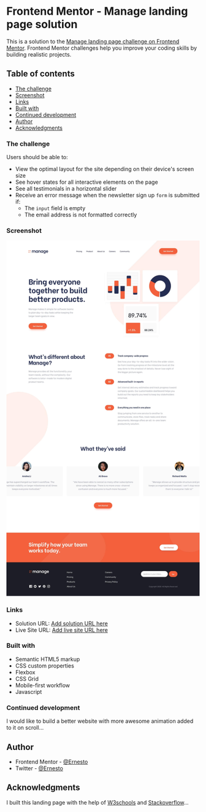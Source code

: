 # Frontend Mentor - Manage landing page solution

This is a solution to the [Manage landing page challenge on Frontend Mentor](https://www.frontendmentor.io/challenges/manage-landing-page-SLXqC6P5). Frontend Mentor challenges help you improve your coding skills by building realistic projects. 

## Table of contents

  - [The challenge](#the-challenge)
  - [Screenshot](#screenshot)
  - [Links](#links)
  - [Built with](#built-with)
  - [Continued development](#continued-development)
- [Author](#author)
- [Acknowledgments](#acknowledgments)

### The challenge

Users should be able to:

- View the optimal layout for the site depending on their device's screen size
- See hover states for all interactive elements on the page
- See all testimonials in a horizontal slider
- Receive an error message when the newsletter sign up `form` is submitted if:
  - The `input` field is empty
  - The email address is not formatted correctly

### Screenshot

![](./design/desktop-design.jpg)

### Links

- Solution URL: [Add solution URL here](https://github.com/Ernest2026/Websites/manage-landing-page-master/)
- Live Site URL: [Add live site URL here](https://w-e-b.netlify.app/manage-landing-page-master/)

### Built with

- Semantic HTML5 markup
- CSS custom properties
- Flexbox
- CSS Grid
- Mobile-first workflow
- Javascript

### Continued development

I would like to build a better website with more awesome animation added to it on scroll...


## Author

- Frontend Mentor - [@Ernesto](https://www.frontendmentor.io/profile/Ernest2026)
- Twitter - [@Ernesto](https://www.twitter.com/Ernesto_13355)

## Acknowledgments

I built this landing page with the help of [W3schools](https://w3schools.com) and [Stackoverflow](https://stackoverflow.com)...
